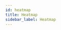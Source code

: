 ```yaml
---
id: heatmap
title: Heatmap
sidebar_label: Heatmap
---
```


<div style={{textAlign: "justify"}}>

</div>